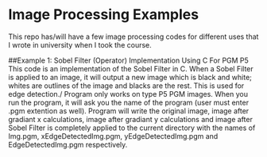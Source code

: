 # Image Processing Examples
This repo has/will have a few image processing codes for different uses that I wrote in university when I took the course.

##Example 1: Sobel Filter (Operator) Implementation Using C For PGM P5
This code is an implementation of the Sobel Filter in C. When a Sobel Filter is applied to an image, it will output a new image which is black and white; whites are outlines of the image and blacks are the rest. This is used for edge detection./
Program only works on type P5 PGM images. When you run the program, it will ask you the name of the program (user must enter .pgm extention as well). Program will write the original image, image after gradiant x calculations, image after gradiant y calculations and image after Sobel Filter is completely applied to the current directory with the names of Img.pgm, xEdgeDetectedImg.pgm, yEdgeDetectedImg.pgm and EdgeDetectedImg.pgm respectively.
